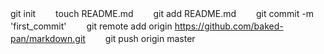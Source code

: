 git init
　　touch README.md
　　git add README.md
　　git commit -m 'first_commit'
　　git remote add origin https://github.com/baked-pan/markdown.git
　　git push origin master
